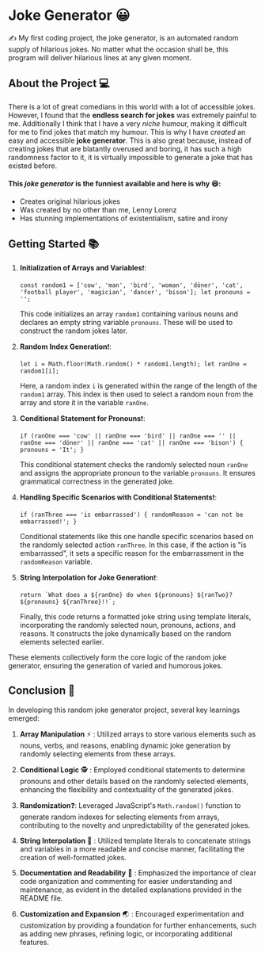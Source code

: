 Joke Generator :grinning:
============

:writing_hand: My first coding project, the joke generator, is an automated random supply of hilarious jokes. No matter what the occasion shall be, this program will deliver hilarious lines at any given moment.

About the Project :computer:
-----
There is a lot of great comedians in this world with a lot of accessible jokes. However, I found that the **endless search for jokes** was extremely painful to me.  Additionally I think that I have a very *niche* humour, making it difficult for me to find jokes that match my humour. This is why I have *created* an easy and accessible **joke generator**. This is also great because, instead of creating jokes that are blatantly overused and boring, it has such a high randomness factor to it, it is virtually impossible to generate a joke that has existed before.


####  This *joke generator* is the funniest available and here is why :laughing::
- Creates original hilarious jokes
- Was created by no other than me, Lenny Lorenz
- Has stunning implementations of existentialism, satire and irony

## Getting Started :books:

1.  **Initialization of Arrays and Variables**:exclamation::
    
    `const random1 = ['cow', 'man', 'bird', 'woman', 'döner', 'cat', 'football player', 'magician', 'dancer', 'bison'];
    let pronouns = '';` 
    
	This code initializes an array `random1` containing various nouns and declares an empty string variable `pronouns`. These will be used to construct the random jokes later.
    
2.  **Random Index Generation**:exclamation::
    
    `let i = Math.floor(Math.random() * random1.length);
    let ranOne = random1[i];` 
   
	   Here, a random index `i` is generated within the range of the length of the `random1` array. This index is then used to select a random noun from the array and store it in the variable `ranOne`.
    
   
3.  **Conditional Statement for Pronouns**:exclamation::
    
    `if (ranOne === 'cow' || ranOne === 'bird' || ranOne === '' || ranOne === 'döner' || ranOne === 'cat' || ranOne === 'bison') {
        pronouns = 'It';
    }`

	This conditional statement checks the randomly selected noun `ranOne` and assigns the appropriate pronoun to the variable `pronouns`. It ensures grammatical correctness in the generated joke.
    
4.  **Handling Specific Scenarios with Conditional Statements**:exclamation::
    
    `if (ranThree === 'is embarrassed') {
        randomReason = 'can not be embarrassed!';
    }` 

	Conditional statements like this one handle specific scenarios based on the randomly selected action `ranThree`. In this case, if the action is "is embarrassed", it sets a specific reason for the embarrassment in the `randomReason` variable.
    
5.  **String Interpolation for Joke Generation**:exclamation::
    
    ``return `What does a ${ranOne} do when ${pronouns} ${ranTwo}? ${pronouns} ${ranThree}!!`;`` 

	Finally, this code returns a formatted joke string using template literals, incorporating the randomly selected noun, pronouns, actions, and reasons. It constructs the joke dynamically based on the random elements selected earlier.
    

These elements collectively form the core logic of the random joke generator, ensuring the generation of varied and humorous jokes.

## Conclusion :page_facing_up:

In developing this random joke generator project, several key learnings emerged:

1.  **Array Manipulation** :zap: : Utilized  arrays to store various elements such as nouns, verbs, and reasons, enabling dynamic joke generation by randomly selecting elements from these arrays.
    
2.  **Conditional Logic** :detective: : Employed conditional statements to determine pronouns and other details based on the randomly selected elements, enhancing the flexibility and contextuality of the generated jokes.
    
3.  **Randomization**:question:: Leveraged JavaScript's `Math.random()` function to generate random indexes for selecting elements from arrays, contributing to the novelty and unpredictability of the generated jokes.
    
4.  **String Interpolation** 🧶 : Utilized template literals to concatenate strings and variables in a more readable and concise manner, facilitating the creation of well-formatted jokes.
    
5.  **Documentation and Readability** :book: : Emphasized the importance of clear code organization and commenting for easier understanding and maintenance, as evident in the detailed explanations provided in the README file.
    
6.  **Customization and Expansion** :earth_asia: : Encouraged experimentation and customization by providing a foundation for further enhancements, such as adding new phrases, refining logic, or incorporating additional features.

